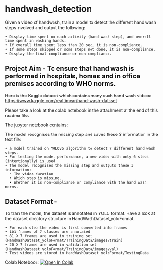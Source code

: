 # handwash_detection
Given a video of handwash, train a model to detect the different hand wash steps involved and output the following:

    • Display time spent on each activity (hand wash step), and overall time spent in washing hands. 
    • If overall time spent less than 20 sec, it is non-compliance.
    • If some steps skipped or some steps not done, it is non-compliance.
    • Display the final compliance or non compliance.

Project Aim - To ensure that hand wash is performed in hospitals, homes and in office premises according to WHO norms.
-------------------------------------------------------------------------------------------------------------

Here is the Kaggle dataset which contains many such hand wash videos:
https://www.kaggle.com/realtimear/hand-wash-dataset


Please take a look at the colab notebook in the attachment at the end of this readme file.

The jupyter notebook contains:

The model recognises the missing step and saves these 3 information in the text file:
    
    • a model trained on YOLOv5 algorithm to detect 7 different hand wash steps.
    • For testing the model performance, a new video with only 6 steps (intentionally) is used
    • The model recognises the missing step and outputs these 3 information:
      • The video duration.
      • Which step is missing.
      • Whether it is non-compliance or compliance with the hand wash norms.
  
Dataset Format - 
-----------------------
To train the model, the dataset is annotated in YOLO format. Have a look at the dataset directory structure in HandWashDataset_yoloFormat.
    
    • For each step the video is first converted into frames
    • 101 frames of 7 classes are annotated
    • 81 X 7 frames are used in training set (HandWashDataset_yoloFormat/TrainingData/images/train)
    • 20 X 7 frames are used in validation set (HandWashDataset_yoloFormat/TrainingData/images/val)
    • Test videos are stored in HandWashDataset_yoloFormat/TestingData
    


Colab Notebook:
[![Open In Colab](https://colab.research.google.com/assets/colab-badge.svg)](https://colab.research.google.com/drive/1-LVe0ewmRyOwZN8Kr20DDEjDhK73gpLp?authuser=1)
